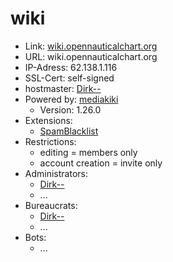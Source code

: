 # wiki

* Link: [wiki.opennauticalchart.org](https://wiki.opennauticalchart.org) 
* URL: wiki.opennauticalchart.org
* IP-Adress: 62.138.1.116
* SSL-Cert: self-signed
* hostmaster: [Dirk--](https://github.com/Dirk--)
* Powered by: [mediakiki](https://www.mediawiki.org)
  * Version: 1.26.0
* Extensions: 
  * [SpamBlacklist](https://www.mediawiki.org/wiki/Extension:SpamBlacklist)
* Restrictions:
  * editing = members only
  * account creation = invite only
* Administrators:
  * [Dirk--](https://github.com/Dirk--)
  * ...
* Bureaucrats:
  * [Dirk--](https://github.com/Dirk--)
  * ...
* Bots:
  * ...

